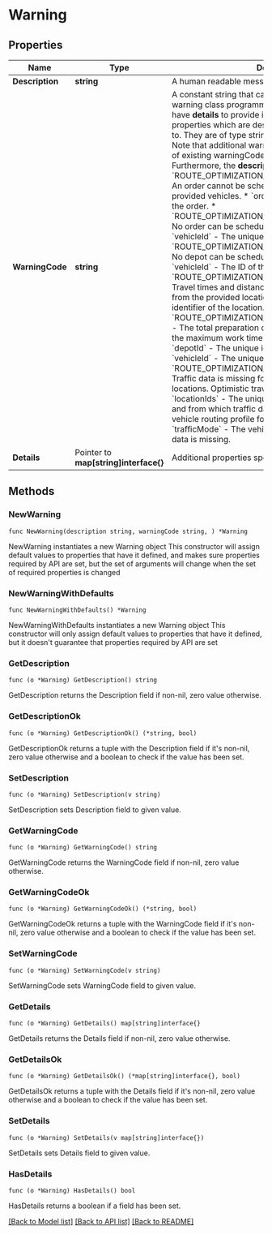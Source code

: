 # Warning

## Properties

Name | Type | Description | Notes
------------ | ------------- | ------------- | -------------
**Description** | **string** | A human readable message that describes the warning. | 
**WarningCode** | **string** | A constant string that can be used to identify this warning class programmatically. A warningCode can have **details** to provide information in additional properties which are described with the code they apply to. They are of type string unless otherwise specified. Note that additional warningCodes as well as the **details** of existing warningCodes may be added at any time. Furthermore, the **description** may change at any time. * &#x60;ROUTE_OPTIMIZATION_NO_VEHICLE_FOR_ORDER&#x60; - An order cannot be scheduled on any route of the provided vehicles.   * &#x60;orderId&#x60; - The unique identifier of the order. * &#x60;ROUTE_OPTIMIZATION_NO_ORDER_FOR_VEHICLE&#x60; - No order can be scheduled on the route of a vehicle.   * &#x60;vehicleId&#x60; - The unique identifier of the vehicle. * &#x60;ROUTE_OPTIMIZATION_NO_DEPOTS_FOR_VEHICLE&#x60; - No depot can be scheduled on the route of a vehicle.   * &#x60;vehicleId&#x60; - The ID of the vehicle. * &#x60;ROUTE_OPTIMIZATION_LOCATION_UNREACHABLE&#x60; - Travel times and distances cannot be calculated to or from the provided location.   * &#x60;locationId&#x60; - The unique identifier of the location. * &#x60;ROUTE_OPTIMIZATION_DEPOT_INVALID_FOR_BREAKS&#x60; - The total preparation duration of the depot exceeds the maximum work time between breaks for a vehicle.   * &#x60;depotId&#x60; - The unique identifier of the depot.   * &#x60;vehicleId&#x60; - The unique identifier of the vehicle. * &#x60;ROUTE_OPTIMIZATION_TRAFFIC_DATA_MISSING&#x60; - Traffic data is missing for routes to and from some locations. Optimistic travel times will be used instead.   * &#x60;locationIds&#x60; - The unique identifiers of the locations to and from which traffic data is missing.   * &#x60;profile&#x60; - The vehicle routing profile for which traffic data is missing.   * &#x60;trafficMode&#x60; - The vehicle traffic mode for which traffic data is missing. | 
**Details** | Pointer to **map[string]interface{}** | Additional properties specific to this class of warnings. | [optional] 

## Methods

### NewWarning

`func NewWarning(description string, warningCode string, ) *Warning`

NewWarning instantiates a new Warning object
This constructor will assign default values to properties that have it defined,
and makes sure properties required by API are set, but the set of arguments
will change when the set of required properties is changed

### NewWarningWithDefaults

`func NewWarningWithDefaults() *Warning`

NewWarningWithDefaults instantiates a new Warning object
This constructor will only assign default values to properties that have it defined,
but it doesn't guarantee that properties required by API are set

### GetDescription

`func (o *Warning) GetDescription() string`

GetDescription returns the Description field if non-nil, zero value otherwise.

### GetDescriptionOk

`func (o *Warning) GetDescriptionOk() (*string, bool)`

GetDescriptionOk returns a tuple with the Description field if it's non-nil, zero value otherwise
and a boolean to check if the value has been set.

### SetDescription

`func (o *Warning) SetDescription(v string)`

SetDescription sets Description field to given value.


### GetWarningCode

`func (o *Warning) GetWarningCode() string`

GetWarningCode returns the WarningCode field if non-nil, zero value otherwise.

### GetWarningCodeOk

`func (o *Warning) GetWarningCodeOk() (*string, bool)`

GetWarningCodeOk returns a tuple with the WarningCode field if it's non-nil, zero value otherwise
and a boolean to check if the value has been set.

### SetWarningCode

`func (o *Warning) SetWarningCode(v string)`

SetWarningCode sets WarningCode field to given value.


### GetDetails

`func (o *Warning) GetDetails() map[string]interface{}`

GetDetails returns the Details field if non-nil, zero value otherwise.

### GetDetailsOk

`func (o *Warning) GetDetailsOk() (*map[string]interface{}, bool)`

GetDetailsOk returns a tuple with the Details field if it's non-nil, zero value otherwise
and a boolean to check if the value has been set.

### SetDetails

`func (o *Warning) SetDetails(v map[string]interface{})`

SetDetails sets Details field to given value.

### HasDetails

`func (o *Warning) HasDetails() bool`

HasDetails returns a boolean if a field has been set.


[[Back to Model list]](../README.md#documentation-for-models) [[Back to API list]](../README.md#documentation-for-api-endpoints) [[Back to README]](../README.md)


